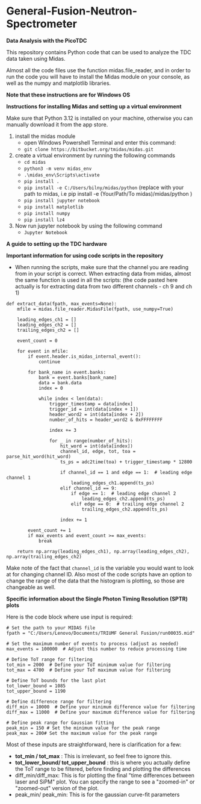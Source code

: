 # General-Fusion-Neutron-Spectrometer

**Data Analysis with the PicoTDC**

This repository contains Python code that can be used to analyze the TDC data taken using Midas.

Almost all the code files use the function midas.file_reader, and in order to run the code you will have to install the Midas module on your console, as well as the numpy and matplotlib libraries.

**Note that these instructions are for Windows OS**

**Instructions for installing Midas and setting up a virtual environment**

Make sure that Python 3.12 is installed on your machine, otherwise you can manually download it from the app store. 

1) install the midas module
   - open Windows Powershell Terminal and enter this command:
   - `git clone https://bitbucket.org/tmidas/midas.git`
2) create a virtual environment by running the following commands 
   - `cd midas`
   - `python3 -m venv midas_env`
   - `.\midas_env\Scripts\activate`
   - `pip install .`
   - `pip install -e C:/Users/bilny/midas/python` (replace with your path to midas, i.e pip install -e (Your/Path/To midas)/midas/python )
   - `pip install jupyter notebook`
   - `pip install matplotlib`
   - `pip install numpy`
   - `pip install lz4`
4) Now run jupyter notebook by using the following command
   - `Jupyter Notebook`

**A guide to setting up the TDC hardware**

**Important information for using code scripts in the repository**

- When running the scripts, make sure that the channel you are reading from in your script is correct. When extracting data from midas, almost the same function is used in all the scripts: (the code pasted here actually is for extracting data from two different channels - ch 9 and ch 1)
```
def extract_data(fpath, max_events=None):
    mfile = midas.file_reader.MidasFile(fpath, use_numpy=True)
    
    leading_edges_ch1 = []
    leading_edges_ch2 = []
    trailing_edges_ch2 = []
    
    event_count = 0

    for event in mfile:
        if event.header.is_midas_internal_event():
            continue

        for bank_name in event.banks:
            bank = event.banks[bank_name]
            data = bank.data
            index = 0

            while index < len(data):
                trigger_timestamp = data[index]
                trigger_id = int(data[index + 1])
                header_word2 = int(data[index + 2])
                number_of_hits = header_word2 & 0xFFFFFFFF

                index += 3

                for _ in range(number_of_hits):
                    hit_word = int(data[index])
                    channel_id, edge, tot, toa = parse_hit_word(hit_word)
                    ts_ps = adc2time(toa) + trigger_timestamp * 12800

                    if channel_id == 1 and edge == 1:  # leading edge channel 1
                        leading_edges_ch1.append(ts_ps)
                    elif channel_id == 9:
                        if edge == 1:  # leading edge channel 2
                            leading_edges_ch2.append(ts_ps)
                        elif edge == 0:  # trailing edge channel 2
                            trailing_edges_ch2.append(ts_ps)

                    index += 1
        
        event_count += 1
        if max_events and event_count >= max_events:
            break

    return np.array(leading_edges_ch1), np.array(leading_edges_ch2), np.array(trailing_edges_ch2)

```
Make note of the fact that `channel_id` is the variable you would want to look at for changing channel ID.
Also most of the code scripts have an option to change the range of the data that the histogram is plotting, so those are changeable as well.

**Specific information about the Single Photon Timing Resolution (SPTR) plots**


Here is the code block where use input is required:

```
# Set the path to your MIDAS file
fpath = "C:/Users/Lenovo/Documents/TRIUMF General Fusion/run00035.mid"

# Set the maximum number of events to process (adjust as needed)
max_events = 100000  # Adjust this number to reduce processing time

# Define ToT range for filtering
tot_min = 2000  # Define your ToT minimum value for filtering
tot_max = 4700  # Define your ToT maximum value for filtering

# Define ToT bounds for the last plot
tot_lower_bound = 1085
tot_upper_bound = 1190

# Define difference range for filtering
diff_min = 10000  # Define your minimum difference value for filtering
diff_max = 11000  # Define your maximum difference value for filtering

# Define peak range for Gaussian fitting
peak_min = 150 # Set the minimum value for the peak range
peak_max = 200# Set the maximum value for the peak range
```
Most of these inputs are straightforward, here is clarification for a few:
- **tot_min / tot_max** : This is irrelevant, so feel free to ignore this.
- **tot_lower_bound/ tot_upper_bound** : this is where you actually define the ToT range to be filtered, before finding and plotting the differences
- diff_min/diff_max: This is for plotting the final "time differences between laser and SiPM" plot. You can specify the range to see a "zoomed-in" or "zoomed-out" version of the plot.
- peak_min/ peak_min: This is for the gaussian curve-fit parameters
